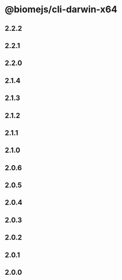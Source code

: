 # @biomejs/cli-darwin-x64

## 2.2.2

## 2.2.1

## 2.2.0

## 2.1.4

## 2.1.3

## 2.1.2

## 2.1.1

## 2.1.0

## 2.0.6

## 2.0.5

## 2.0.4

## 2.0.3

## 2.0.2

## 2.0.1

## 2.0.0
